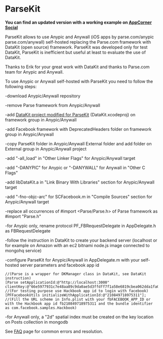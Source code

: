 ParseKit
========
**You can find an updated version with a working example on [AppCorner Social](https://github.com/appcornerit/AppCorner-Social)**

ParseKit allows to use Anypic and Anywall (iOS apps by parse.com/anypic parse.com/anywall) self-hosted replacing the Parse.com framework with DataKit (open source) framework.
ParseKit was developed only for test DataKit, ParseKit is inefficient but useful at least to evaluate the use of DataKit.

Thanks to Erik for your great work with DataKit and thanks to Parse.com team for Anypic and Anywall.

To use Anypic or Anywall self-hosted with ParseKit you need to follow the following steps:

-download Anypic/Anywall repository

-remove Parse framework from Anypic/Anywall

-add [DataKit project modified for ParseKit](https://github.com/OneMoreThing/DataKit) (DataKit.xcodeproj) on framework group in Anypic/Anywall

-add Facebook framework with DeprecatedHeaders folder on framework group in Anypic/Anywall

-copy ParseKit folder in Anypic/Anywall External folder and add folder on External group in Anypic/Anywall project

-add "-all_load" in "Other Linker Flags" for Anypic/Anywall target

-add "-DANYPIC" for Anypic or "-DANYWALL" for Anywall in "Other C Flags"

-add libDataKit.a in "Link Binary With Libraries" section for Anypic/Anywall target

-add "-fno-objc-arc" for SCFacebook.m in "Compile Sources" section for Anypic/Anywall target

-replace all occurrences of  #import \<Parse/Parse.h\> of Parse framework as #import "Parse.h"

-for Anypic only, rename protocol PF_FBRequestDelegate in AppDelegate.h as FBRequestDelegate

-follow the instruction in DataKit to create your backend server (localhost or for example on Amazon with an ec2 bitnami node.js image connected to mongohq service)

-configure ParseKit for Anypic/Anywall in AppDelegate.m with your self-hosted server parameters and facebook app id 

    //(Parse is a wrapper for DKManager class in DataKit, see DataKit instruction)
    [Parse setApplicationId:@"http://localhost:3000" clientKey:@"66e5977931c7e48aa89c9da0ae5d3ffdff7f1a58e6819cbea062dda1fa050296"];    
    //(For testing purpose use Hackbook app id to login with facebook)
    [PFFacebookUtils initializeWithApplicationId:@"210849718975311"];
    //(Fill the URL scheme in Info.plist with your fbFACEBOOK_APP_ID or with the Hackbook app id fb210849718975311 and the bundle identifier as com.facebook.samples.Hackbook)
    

-for Anywall only, a "2d" spatial index must be created on the key location on Posts collection in mongodb

See [FAQ](https://github.com/OneMoreThing/ParseKit/wiki/FAQ) page for common errors and resolution.



